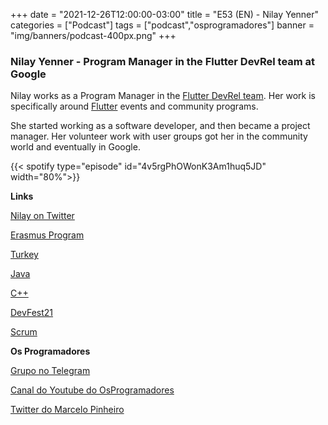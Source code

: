 +++
date = "2021-12-26T12:00:00-03:00"
title = "E53 (EN) - Nilay Yenner"
categories = ["Podcast"]
tags = ["podcast","osprogramadores"]
banner = "img/banners/podcast-400px.png"
+++

### Nilay Yenner - Program Manager in the Flutter DevRel team at Google

Nilay works as a Program Manager in the [Flutter DevRel team](https://flutter.dev/community). Her work is specifically around [Flutter](https://flutter.dev/) events and community programs.

She started working as a software developer, and then became a project manager. Her volunteer work with user groups got her in the community world and eventually in Google.


{{< spotify type="episode" id="4v5rgPhOWonK3Am1huq5JD" width="80%">}}


**Links**

[Nilay on Twitter](https://twitter.com/nlycskn)

[Erasmus Program](https://erasmus-plus.ec.europa.eu/)

[Turkey](https://en.wikipedia.org/wiki/Turkey)

[Java](https://www.java.com/en/)

[C++](https://en.wikipedia.org/wiki/C%2B%2B)

[DevFest21](https://gdg.community.dev/events/details/google-gdg-settat-presents-devfest-21/)

[Scrum](https://www.scrum.org/resources/what-is-scrum)


**Os Programadores**

[Grupo no Telegram](https://t.me/osprogramadores)

[Canal do Youtube do OsProgramadores](https://www.youtube.com/channel/UCt_YNYGl6K5yNXlXEQDdwWg?view_as=subscriber)

[Twitter do Marcelo Pinheiro](https://twitter.com/mpinheir)
